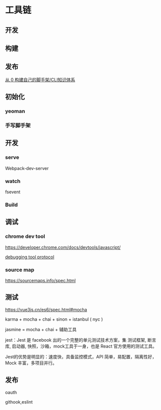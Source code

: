 # 工具链

## 开发
## 构建
## 发布

[从 0 构建自己的脚手架/CLI知识体系](https://juejin.cn/post/6966119324478079007)

## 初始化

### yeoman

### 手写脚手架

## 开发

### serve

Webpack-dev-server

### watch

fsevent

### Build

## 调试

### chrome dev tool

https://developer.chrome.com/docs/devtools/javascript/

[debugging tool protocol](https://chromedevtools.github.io/devtools-protocol/)

### source map

https://sourcemaps.info/spec.html

## 测试

https://vue3js.cn/es6/spec.html#mocha

karma + mocha + chai + sinon + istanbul ( nyc )

jasmine = mocha + chai + 辅助工具

jest：Jest 是 facebook 出的一个完整的单元测试技术方案，集 测试框架, 断言库, 启动器, 快照，沙箱，mock工具于一身，也是 React 官方使用的测试工具。

Jest的优势是明显的：速度快，具备监控模式，API 简单，易配置，隔离性好，Mock 丰富，多项目并行。



## 发布

oauth

githook,eslint
